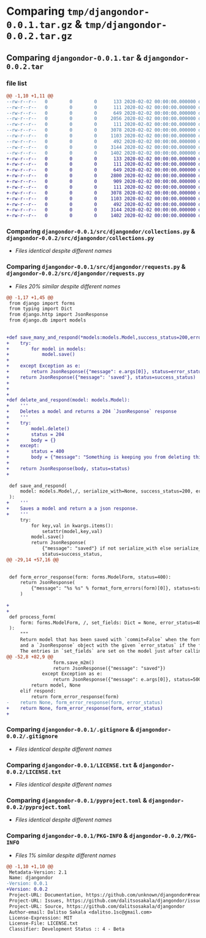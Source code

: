 # Comparing `tmp/djangondor-0.0.1.tar.gz` & `tmp/djangondor-0.0.2.tar.gz`

## Comparing `djangondor-0.0.1.tar` & `djangondor-0.0.2.tar`

### file list

```diff
@@ -1,10 +1,11 @@
--rw-r--r--   0        0        0      133 2020-02-02 00:00:00.000000 djangondor-0.0.1/src/djangondor/__about__.py
--rw-r--r--   0        0        0      111 2020-02-02 00:00:00.000000 djangondor-0.0.1/src/djangondor/__init__.py
--rw-r--r--   0        0        0      649 2020-02-02 00:00:00.000000 djangondor-0.0.1/src/djangondor/collections.py
--rw-r--r--   0        0        0     2056 2020-02-02 00:00:00.000000 djangondor-0.0.1/src/djangondor/requests.py
--rw-r--r--   0        0        0      111 2020-02-02 00:00:00.000000 djangondor-0.0.1/tests/__init__.py
--rw-r--r--   0        0        0     3078 2020-02-02 00:00:00.000000 djangondor-0.0.1/.gitignore
--rw-r--r--   0        0        0     1103 2020-02-02 00:00:00.000000 djangondor-0.0.1/LICENSE.txt
--rw-r--r--   0        0        0      492 2020-02-02 00:00:00.000000 djangondor-0.0.1/README.md
--rw-r--r--   0        0        0     3144 2020-02-02 00:00:00.000000 djangondor-0.0.1/pyproject.toml
--rw-r--r--   0        0        0     1402 2020-02-02 00:00:00.000000 djangondor-0.0.1/PKG-INFO
+-rw-r--r--   0        0        0      133 2020-02-02 00:00:00.000000 djangondor-0.0.2/src/djangondor/__about__.py
+-rw-r--r--   0        0        0      111 2020-02-02 00:00:00.000000 djangondor-0.0.2/src/djangondor/__init__.py
+-rw-r--r--   0        0        0      649 2020-02-02 00:00:00.000000 djangondor-0.0.2/src/djangondor/collections.py
+-rw-r--r--   0        0        0     2800 2020-02-02 00:00:00.000000 djangondor-0.0.2/src/djangondor/requests.py
+-rw-r--r--   0        0        0      909 2020-02-02 00:00:00.000000 djangondor-0.0.2/src/djangondor/time.py
+-rw-r--r--   0        0        0      111 2020-02-02 00:00:00.000000 djangondor-0.0.2/tests/__init__.py
+-rw-r--r--   0        0        0     3078 2020-02-02 00:00:00.000000 djangondor-0.0.2/.gitignore
+-rw-r--r--   0        0        0     1103 2020-02-02 00:00:00.000000 djangondor-0.0.2/LICENSE.txt
+-rw-r--r--   0        0        0      492 2020-02-02 00:00:00.000000 djangondor-0.0.2/README.md
+-rw-r--r--   0        0        0     3144 2020-02-02 00:00:00.000000 djangondor-0.0.2/pyproject.toml
+-rw-r--r--   0        0        0     1402 2020-02-02 00:00:00.000000 djangondor-0.0.2/PKG-INFO
```

### Comparing `djangondor-0.0.1/src/djangondor/collections.py` & `djangondor-0.0.2/src/djangondor/collections.py`

 * *Files identical despite different names*

### Comparing `djangondor-0.0.1/src/djangondor/requests.py` & `djangondor-0.0.2/src/djangondor/requests.py`

 * *Files 20% similar despite different names*

```diff
@@ -1,17 +1,45 @@
 from django import forms
 from typing import Dict
 from django.http import JsonResponse
 from django.db import models
 
 
+def save_many_and_respond(*models:models.Model,success_status=200,error_status=400):
+    try:
+        for model in models:
+            model.save()
+
+    except Exception as e:
+        return JsonResponse({"message": e.args[0]}, status=error_status)
+    return JsonResponse({"message": 'saved'}, status=success_status)
+
+
+
+def delete_and_respond(model: models.Model):
+    '''
+    Deletes a model and returns a 204 `JsonResponse` response
+    '''
+    try:
+        model.delete()
+        status = 204
+        body = {}
+    except:
+        status = 400
+        body = {"message": "Something is keeping you from deleting this object"}
+
+    return JsonResponse(body, status=status)
+
 
 def save_and_respond(
     model: models.Model,/, serialize_with=None, success_status=200, error_status=400,**kwargs
 ):
+    '''
+    Saves a model and return a a json response.
+    '''
     try:
         for key,val in kwargs.items():
             setattr(model,key,val)
         model.save()
         return JsonResponse(
             {"message": "saved"} if not serialize_with else serialize_with(model).data,
             status=success_status,
@@ -29,14 +57,16 @@
 
 
 def form_error_response(form: forms.ModelForm, status=400):
     return JsonResponse(
         {"message": "%s %s" % format_form_errors(form)[0]}, status=status
     )
 
+
+
 def process_form(
     form: forms.ModelForm, /, set_fields: Dict = None, error_status=400, respond=False
 ):
     """
     Return model that has been saved with `commit=False` when the form has no errors otherwise `None`
     and a `JsonResponse` object with the given `error_status` if the form had errors otherwise None
     The entries in `set_fields` are set on the model just after calling `save(commit=False)` on the form
@@ -52,8 +82,9 @@
                 form.save_m2m()
                 return JsonResponse({"message": "saved"})
             except Exception as e:
                 return JsonResponse({"message": e.args[0]}, status=500)
         return model, None
     elif respond:
         return form_error_response(form)
-    return None, form_error_response(form, error_status)
+    return None, form_error_response(form, error_status)
+
```

### Comparing `djangondor-0.0.1/.gitignore` & `djangondor-0.0.2/.gitignore`

 * *Files identical despite different names*

### Comparing `djangondor-0.0.1/LICENSE.txt` & `djangondor-0.0.2/LICENSE.txt`

 * *Files identical despite different names*

### Comparing `djangondor-0.0.1/pyproject.toml` & `djangondor-0.0.2/pyproject.toml`

 * *Files identical despite different names*

### Comparing `djangondor-0.0.1/PKG-INFO` & `djangondor-0.0.2/PKG-INFO`

 * *Files 1% similar despite different names*

```diff
@@ -1,10 +1,10 @@
 Metadata-Version: 2.1
 Name: djangondor
-Version: 0.0.1
+Version: 0.0.2
 Project-URL: Documentation, https://github.com/unknown/djangondor#readme
 Project-URL: Issues, https://github.com/dalitsosakala/djangondor/issues
 Project-URL: Source, https://github.com/dalitsosakala/djangondor
 Author-email: Dalitso Sakala <dalitso.1sc@gmail.com>
 License-Expression: MIT
 License-File: LICENSE.txt
 Classifier: Development Status :: 4 - Beta
```

